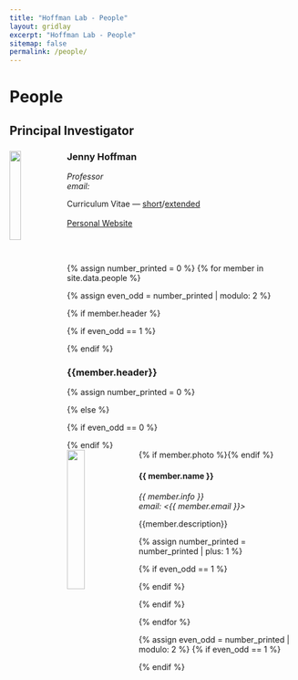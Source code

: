 ```yaml
---
title: "Hoffman Lab - People"
layout: gridlay
excerpt: "Hoffman Lab - People"
sitemap: false
permalink: /people/
---
```


# People

## Principal Investigator

<div class="col-sm-12 clearfix">
  <img src="{{ site.url }}{{ site.baseurl }}/images/people/hoffman3.png" class="img-responsive" width="20%" style="float: left" />
  <h3 data-toc-text="Principal Investigator">Jenny Hoffman </h3>
  <i>Professor<br>email:  <jhoffman@physics.harvard.edu></i>
  <ul style="list-style:none">  
  
  <li> Curriculum Vitae — <a href="http://physics.harvard.edu/~jhoffman/HoffmanCVshort.pdf">short</a>/<a href="http://physics.harvard.edu/~jhoffman/HoffmanCVlong.pdf">extended</a></li><br/>
  
 <li><a href="http://physics.harvard.edu/~jhoffman">Personal Website</a></li>
  
  </ul>
<br/><br/>
</div>

{% assign number_printed = 0 %}
{% for member in site.data.people %}


{% assign even_odd = number_printed | modulo: 2 %}

{% if member.header %}

{% if even_odd == 1 %}
</div>
{% endif %}

<h3>{{member.header}}</h3>

{% assign number_printed = 0 %}

{% else %}

{% if even_odd == 0 %}
<div class="row">
{% endif %}

<div class="col-sm-6 clearfix">
  {% if member.photo %}<img src="{{ site.url }}{{ site.baseurl }}/images/people/{{ member.photo }}" class="img-responsive" width="25%" style="float: left" />{% endif %}
  <h4>{{ member.name }}</h4>
  <i>{{ member.info }}<br>email: <{{ member.email }}></i>
  <p>{{member.description}}
  </p>
</div>

{% assign number_printed = number_printed | plus: 1 %}

{% if even_odd == 1 %}
</div>
{% endif %}

{% endif %}

{% endfor %}

{% assign even_odd = number_printed | modulo: 2 %}
{% if even_odd == 1 %}
</div>
{% endif %}

